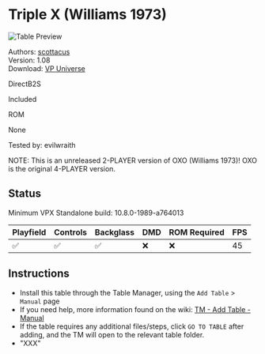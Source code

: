 ﻿# Triple X (Williams 1973)

![Table Preview](../../images/vpx-triplex.jpg)

Authors: [scottacus](https://vpuniverse.com/profile/11566-scottacus/)  
Version: 1.08  
Download: [VP Universe](https://vpuniverse.com/files/file/10775-triple-x-williams-1973/)

DirectB2S

Included

ROM

None

Tested by: evilwraith

NOTE: This is an unreleased 2-PLAYER version of OXO (Williams 1973)! OXO is the original 4-PLAYER version.

## Status 

Minimum VPX Standalone build: 10.8.0-1989-a764013

| Playfield | Controls | Backglass | DMD | ROM Required | FPS | 
|-----------|----------|-----------|-----|--------------|-----|
| :white_check_mark: | :white_check_mark: | :white_check_mark: | :x: | :x: | 45 |

## Instructions

- Install this table through the Table Manager, using the `Add Table` > `Manual` page
- If you need help, more information found on the wiki: [TM - Add Table - Manual](https://github.com/LegendsUnchained/vpx-standalone-alp4k/wiki/%5B04%5D-%F0%9F%A7%A1-TM-%E2%80%90-Other-Features#add-table---manual)
- If the table requires any additional files/steps, click `GO TO TABLE` after adding, and the TM will open to the relevant table folder.
- "XXX"


